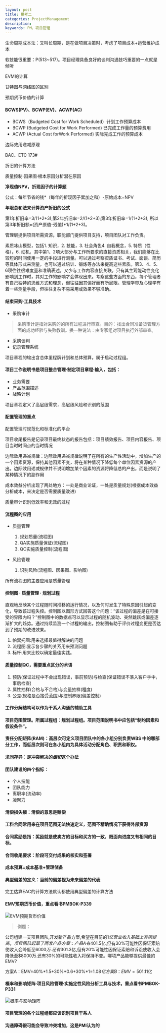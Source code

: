 ```yaml
---
layout: post
title: 模考二
categories: ProjectManagement
description: 
keywords: PM，项目管理
---
```


生命周期成本法：又叫长周期，是在做项目决策时，考虑了项目成本+运营维护成本

软技能很重要：P(513~517)。项目经理具备良好的谈判沟通技巧重要的一点就是倾听

EVM的计算

甘特图与网络图的区别

预期货币价值的计算

#### BCWS(PV)、BCWP(EV)、ACWP(AC)

- BCWS（Budgeted Cost for Work Scheduled）计划工作预算成本
- BCWP (Budgeted Cost for Work Performed) 已完成工作量的预算费用
- ACWP (Actual Cost forWork Performed) 实际完成工作的预算成本


边际效用递减原理

BAC、ETC 173#

折旧的计算方法

质量控制·因果图·根本原因分析潜在原因

**净现值NPV，折现因子的计算题**

公式：每年节省的钱*（每年的折现因子累加之和）-原始成本=NPV

**年限总和法来计算资产折旧的公式**

第1年折旧率=3/(1+2+3);第2年折旧率=2/(1+2+3);第3年折旧率=1/(1+2+3); 所以第3年折旧额=(资产原值-残值)*1/(1+2+3)。

管理层提供项目所需资源，职能部门提供项目支持，项目团队对工作负责。

素质冰山模型，包括1. 知识，2. 技能，3. 社会角色4. 自我概念，5. 特质（性格），6. 动机，其中第1、2项大部分与工作所要求的直接资质相关，我们能够在比较短的时间使用一定的手段进行测量。可以通过考察资质证书、考试、面谈、简历等具体形式来测量，也可以通过培训、锻炼等办法来提高这些素质。第3、4、5、6项往往很难度量和准确表述，又少与工作内容直接关联。只有其主观能动性变化影响到工作时，其对工作的影响才会体现出来。考察这些方面的东西，每个管理者有自己独特的思维方式和理念，但往往因其偏好而有所局限。管理学界及心理学有着一些测量手段，但往往复杂不易采用或效果不够准确。

#### 结束采购·工具技术

- 采购审计

> 采购审计是指对采购的的所有过程进行审查。目的：找出合同准备货管理方面的成功经验与失败教训。换一种说法：由专家组对项目执行外部审查。

- 采购谈判
- 记录管理系统

项目章程的输出含总体里程牌计划和总体预算，属于启动过程组。

#### 项目工作说明书是项目整合管理·制定项目章程·输入，包括：

- 业务需要
- 产品范围描述
- 战略计划

项目章程定义了高层级需求，高层级风险和识别的范围

#### 配置管理的重点

配置管理时规范化和标准化的平台

项目收尾报告是记录项目最终状态的报告包括：项目绩效报告、项目内容报告、项目当时时间点的当时情况

边际效用递减规律：边际效用递减规律说明了在所有的生产性活动中，增加生产的一个因素资源，保持其他因素不变，将在某种情况下降低每个单位因素资源的产出。边际效用递减规律并不说明增加某个因素的资源将降低总的产出，而是说明了某种情况下的副作用

成本效益分析出现了两处地方：一处是商业论证，一处是质量规划(根据成本效益分析成本，来决定是否需要质量改进)

质量审计识别低效率和无效的过程

#### 流程图的应用

- 质量管理

  1. 规划质量(流程图)
  2. QA实施质量保证(流程图)
  3. QC实施质量控制(流程图)

- 风险管理

  1. 识别风险(流程图、因果图、影响图)

所有流程图的主要应用是质量管理

#### 控制图 · 质量管理 · 规划过程

直观地反映某个过程随时间推移的运行情况，以及何时发生了特殊原因引起的变化，导致该过程失控。控制图以图形方式回答这个问题：“该过程的偏差是在可接受的界限内吗？”控制图中的数据点可以显示过程的随机波动、突然跳跃或偏差逐渐扩大的趋势。通过持续监测一个过程的输出，控制图有助于评价过程变更是否达到了预期的改进效果。

> 
1. 帕累托图:用来选择最值得解决的问题
2. 流程图:显示各步骤的关系用来预测问题
3. 标杆:用来比较以确定最佳实践。

#### 质量控制QC，需要重点区分的术语

1. 预防(保证过程中不会出现错误，事前预防)与检查(保证错误不落入客户手中，事后检查)
2. 属性抽样(合格与不合格)与变量抽样(程度)
3. 公差(规格是否接受范围)与控制界限(偏差控制)

#### 工作分解结构可以作为干系人沟通的辅助工具

#### 项目范围管理。所属过程组：规划过程组。项目范围说明书中应包括“制约因素和假设条件”。

#### 责任分配矩阵(RAM)：高层次可定义项目团队中的各小组分别负责WBS 中的哪部分工作，而低层次则可在各小组内为具体活动分配角色、职责和职权。

#### 求同存异：是冲突解决的*缓和*这个办法

#### 团队建设的四个指标：

- 个人技能
- 团队能力
- 离职率(流动率)
- 凝聚力

#### 清偿损失额：清偿的意思是赔偿

#### 工料合同常用来在项目范围无法快速定义，范围不精确情况下获得外部资源

#### 合同奖励是指：奖励就是使卖方的目标和买方的一致，既面向进度又有相同的目标。

#### 合同收尾要求：阶段可交付成果的核实和签署

#### 成本预算=成本基准+管理储备

#### 典型偏差的定义：当前的偏差视为未来偏差的代表

完工估算EAC的计算方法默认都使用典型偏差的计算方法

#### EMV预期货币价值，重点看书PMBOK-P339

![EVM预期货币价值](http://o9w2lbvnn.bkt.clouddn.com/images/EMV-yuqihuobijiazhi.png)

> 例题：
> 
公司组建一支项目团队,开发新产品方案,希望在目前的$1亿营业收入基础上有所提高。项目团队起草了两套产品方案：产品A有40%的可能性将收入提高到$1.5亿,但有30%可能性因保证索赔使收入会降低至$6000万.还有30%可能性对收入无影响。产品B有50%的可能性将收入提高到$1.3亿,但有20%可能性因保证索赔和诉讼使收入会降低至$8000万.还有30%的可能性收入将保持不变。哪项产品能够提供最佳的EMV?
>
方案A：EMV=40%*1.5+30%*0.6+30%*1=$1.08亿 方案B：EMV=50%*1.3+20%*0.8+30%*1=$1.11亿

#### 概率和影响矩阵·项目风险管理·实施定性风险分析工具与技术，重点看书PMBOK-P331

![概率与影响矩阵](http://o9w2lbvnn.bkt.clouddn.com/images/gailvyuyingxiangjuzhen.png)

#### 项目管理的各个过程组都应该识别项目干系人

#### 沟通障碍很可能会导致冲突增加，这是PMI认为的